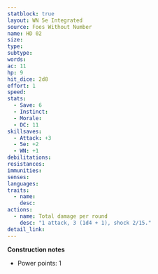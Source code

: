 ```yaml
---
statblock: true
layout: WN 5e Integrated
source: Foes Without Number
name: HD 02
size: 
type: 
subtype: 
words: 
ac: 11
hp: 9
hit_dice: 2d8
effort: 1
speed: 
stats:
  - Save: 6
  - Instinct: 
  - Morale:
  - DC: 11
skillsaves:
  - Attack: +3
  - 5e: +2
  - WN: +1
debilitations: 
resistances:
immunities:
senses:
languages: 
traits:
  - name: 
    desc: 
actions:
  - name: Total damage per round
    desc: "1 attack, 3 (1d4 + 1), shock 2/15."
detail_link: 
---
```


**Construction notes**
- Power points: 1

